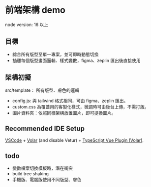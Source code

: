 # 前端架構 demo
node version: 16 以上 
## 目標
- 綜合所有版型至單一專案，並可即時動態切換
- 抽離每個版型畫面邏輯、樣式變數，figma、zeplin 匯出後直接使用


## 架構初擬
src/template： 所有版型、膚色的邏輯
  - config.js: 與 tailwind 格式相同，可由 figma、zeplin 匯出。
  - custom.css 為覆蓋用的客製化樣式，微調時可由後台上傳，不需打版。
  - 圖片資料夾：依照同樣架構放置圖片，即可提換圖片。




## Recommended IDE Setup

[VSCode](https://code.visualstudio.com/) + [Volar](https://marketplace.visualstudio.com/items?itemName=Vue.volar) (and disable Vetur) + [TypeScript Vue Plugin (Volar)](https://marketplace.visualstudio.com/items?itemName=Vue.vscode-typescript-vue-plugin).


## todo
- 變數檔案切換模板時，潛在衝突
- build tree shaking
- 手機版、電腦版使用不同版型、膚色
